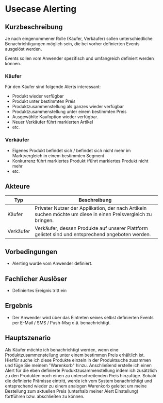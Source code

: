 # Usecase Alerting
  
## Kurzbeschreibung
Je nach eingenommener Rolle (Käufer, Verkäufer) sollen unterschiedliche Benachrichtigungen möglich sein, die bei vorher definierten Events ausgelöst werden.

Events sollen vom Anwender spezifisch und umfangreich definiert werden können.

### Käufer
Für den Käufer sind folgende Alerts interessant:
- Produkt wieder verfügbar
- Produkt unter bestimmten Preis
- Produktzusammenstellung als ganzes wieder verfügbar
- Produktzusammenstellung unter einem bestimmten Preis
- Ausgewählte Kaufoption wieder verfügbar.
- Neuer Verkäufer führt markierten Artikel
- etc.

### Verkäufer
- Eigenes Produkt befindet sich / befindet sich nicht mehr im Marktvergleich in einem bestimmten Segment
- Konkurrenz führt markiertes Produkt /führt markiertes Produkt nicht mehr
- etc.

  
## Akteure
  | Typ | Beschreibung|
  |-----|-------------|
  | Käufer | Privater Nutzer der Applikation, der nach Artikeln suchen möchte um diese in einen Preisvergleich zu bringen.| 
  |Verkäufer|Verkäufer, dessen Produkte auf unserer Plattform gelistet sind und entsprechend angeboten werden.|  

## Vorbedingungen
- Alerting wurde vom Anwender definiert.

## Fachlicher Auslöser
- Definiertes Ereignis tritt ein

## Ergebnis
- Der Anwender wird über das Eintreten seines selbst definierten Events per E-Mail / SMS / Push-Msg o.ä. benachrichtigt.

## Hauptszenario
Als Käufer möchte ich benachrichtigt werden, wenn eine Produktzusammenstellung unter einem bestimmen Preis erhältlich ist. Hierfür suche ich diese Produkte einzeln in der Produktsuche zusammen und füge Sie meinem "Warenkorb" hinzu. Anschließend erstelle ich einen Alert für die eben definierte Produktzusammenstellung indem ich zusätzlich zu den Produkten noch einen zu unterschreitenden Preis hinzufüge. Sobald die definierte Prämisse eintritt, werde ich vom System benachrichtigt und entsprechend wieder zu einem analogen Warenkorb geleitet um meine Bestellung zum aktuellen Preis (unterhalb meiner Alert Einstellung) fortführen bzw. abschließen zu können.